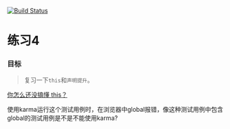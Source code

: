 [![Build Status](https://www.travis-ci.org/Jerry379/exercise4.svg?branch=master)](https://www.travis-ci.org/Jerry379/exercise4)

# 练习4

### 目标

> 复习一下`this`和`声明提升`。

[你怎么还没搞懂 this？](https://zhuanlan.zhihu.com/p/25991271)

使用karma运行这个测试用例时，在浏览器中global报错，像这种测试用例中包含global的测试用例是不是不能使用karma?